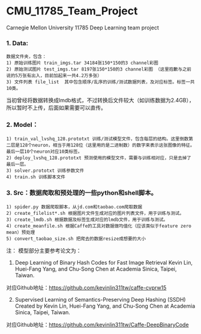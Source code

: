 # CMU_11785_Team_Project
Carnegie Mellon University 11785 Deep Learning team project

### 1. Data:
    数据文件夹，包含：
    1) 原始训练图片 train_imgs.tar 34184张150*150的3 channel彩图 
    2) 原始测试图片 test_imgs.tar 8197张150*150的3 channel彩图 （这里抱歉与之前说的5万张有出入，目前加起来一共4.2万多张）
    3) 文件列表 file_list  其中包含顺序/乱序的训练/测试数据列表，及对应标签。标签一共10类。
当初曾经将数据转换成lmdb格式，不过转换后文件较大（如训练数据为2.4GB），所以暂时不上传，后面如果需要可以直传。

### 2. Model：
    1) train_val_lvshq_128.prototxt 训练/测试模型文件，包含每层的结构。这里倒数第二层是128个neuron，相当于用128位（这里用的是二进制数）的数字来表示这张图像的特征。最后一层10个neuron对应10类标签。
    2) deploy_lvshq_128.prototxt 预测使用的模型文件，需要与训练相对应，只是去掉了最后一层。
    3) solver.prototxt 训练参数文件
    4) train.sh 训练脚本文件

### 3. Src：数据爬取和预处理的一些python和shell脚本。
    1) spider.py 数据爬取脚本，从jd.com和taobao.com爬取数据
    2) create_filelist*.sh 根据图片文件生成对应的图片列表文件，用于训练与测试。
    3) create_lmdb.sh 根据数据及标签生成对应的lmdb文件，用于训练与测试。
    4) create_meanfile.sh 根据Caffe的工具对数据做均值化（应该类似于feature zero mean）预处理
    5) convert_taobao_size.sh 把爬去的数据resize成想要的大小


注：
模型部分主要参考论文为：
1. Deep Learning of Binary Hash Codes for Fast Image Retrieval
Kevin Lin, Huei-Fang Yang, and Chu-Song Chen at Academia Sinica, Taipei, Taiwan.

对应Github地址：https://github.com/kevinlin311tw/caffe-cvprw15



2. Supervised Learning of Semantics-Preserving Deep Hashing (SSDH)
Created by Kevin Lin, Huei-Fang Yang, and Chu-Song Chen at Academia Sinica, Taipei, Taiwan.

对应Github地址：https://github.com/kevinlin311tw/Caffe-DeepBinaryCode


